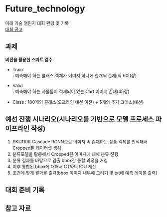 # Future_technology
미래 기술 챌린지 대회 환경 및 기록  
[대회 공고](https://github.com/Algorithm-Study/Future_technology/blob/main/images/%EB%AF%B8%EB%9E%98%EA%B8%B0%EC%88%A0%EC%B1%8C%EB%A6%B0%EC%A7%80.jpg)

## 과제
**비전을 활용한 스마트 검수**
- Train  
    : 예측해야 하는 클래스 객체가 이미지 하나에 한개씩 존재(약 600장)
- Valid  
    : 예측해야 하는 사물들이 적재되어 있는 Cart 이미지 존재(45장)

- Class
    : 100개의 클래스(오프라인 예선 이전) + 5개의 추가 크래스(예선)

## 예선 진행 시나리오(시나리오를 기반으로 모델 프로세스 파이프라인 작성)
1. SKU110K Cascade RCNN으로 이미지 속 존재하는 상품 객체를 인식해서 Cropped된 데이터셋 생성
2. 분류모델을 활용해서 Cropped된 이미지에 대해 분류 진행
3. 분류 결과를 바탕으로 검출 bbox간 통합 과정을 거침
4. 이후 통합된 bbox에 대해서 GT와의 IOU 계산
5. 조건에 맞게 결과물 출력(bbox 이미지 내부에 그리기 및 txt에 예측 레이블 출력)

## 대회 준비 기록

## 참고 자료

